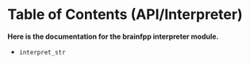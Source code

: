 # Table of Contents (API/Interpreter)

**Here is the documentation for the brainfpp interpreter module.**

- `interpret_str` 